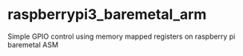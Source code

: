 # raspberrypi3_baremetal_arm
Simple GPIO control using memory mapped registers on raspberry pi baremetal ASM
